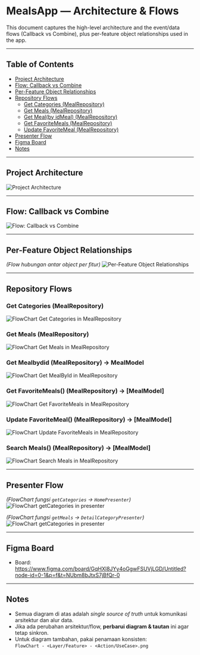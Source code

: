 
# MealsApp — Architecture & Flows

This document captures the high-level architecture and the event/data flows (Callback vs Combine), plus per-feature object relationships used in the app.

---

## Table of Contents
- [Project Architecture](#project-architecture)
- [Flow: Callback vs Combine](#flow-callback-vs-combine)
- [Per-Feature Object Relationships](#per-feature-object-relationships)
- [Repository Flows](#repository-flows)
  - [Get Categories (MealRepository)](#get-categories-mealrepository)
  - [Get Meals (MealRepository)](#get-meals-mealrepository)
  - [Get Meal(by idMeal) (MealRepository)](#get-mealbyid-mealrepository)
  - [Get FavoriteMeals (MealRepository)](#get-favoritemeals-mealrepository)
  - [Update FavoriteMeal (MealRepository)](#get-updatefavoritemeal-mealrepository)
- [Presenter Flow](#presenter-flow)
- [Figma Board](#figma-board)
- [Notes](#notes)

---

## Project Architecture
![Project Architecture](https://github.com/user-attachments/assets/6e628dc9-faf5-4592-8d8a-1bd4bb28e090)


---

## Flow: Callback vs Combine
![Flow: Callback vs Combine](https://github.com/user-attachments/assets/3ff2a5db-9010-41c5-b73a-a88e1dedb7f9)

---

## Per-Feature Object Relationships
_(Flow hubungan antar object per fitur)_
![Per-Feature Object Relationships](https://github.com/user-attachments/assets/ed5363b1-3789-478e-b210-52ac4aef33e6)

---

## Repository Flows

### Get Categories (MealRepository)
![FlowChart Get Categories in MealRepository](https://github.com/user-attachments/assets/b7275491-0da9-41fb-8665-9cb5d1f0aa51)

### Get Meals (MealRepository)
![FlowChart Get Meals in MealRepository](https://github.com/user-attachments/assets/d3f2b8a3-e8ef-4a24-a3ad-ef7b9b528f52)


### Get Mealbydid (MealRepository) -> MealModel
![FlowChart Get MealById in MealRepository](https://github.com/user-attachments/assets/3dc232ec-7792-40b1-94f3-a3f73a30a019)

### Get FavoriteMeals() (MealRepository) -> [MealModel]
![FlowChart Get FavoriteMeals in MealRepository](https://github.com/user-attachments/assets/d73ca415-1502-4feb-b258-e86701bf883c)


### Update FavoriteMeal() (MealRepository) -> [MealModel]
![FlowChart Update FavoriteMeals in MealRepository](https://github.com/user-attachments/assets/190bc399-c0d6-43d0-b287-e0ffb0b874c1)

### Search Meals() (MealRepository) -> [MealModel]
![FlowChart Search Meals in MealRepository](https://github.com/user-attachments/assets/3f28e9c3-6fc2-4de7-8a1a-0e5d4d553eb3)

---

## Presenter Flow
_(FlowChart fungsi `getCategories` → `HomePresenter`)_
![FlowChart getCategories in presenter](https://github.com/user-attachments/assets/50aa48d6-142d-4efa-9d47-0c6675bb60ed)

_(FlowChart fungsi `getMeals` → `DetailCategoryPresenter`)_
![FlowChart getCategories in presenter](https://github.com/user-attachments/assets/4fdcf582-25c5-4f8f-8b9a-a0a1cb743d8d)

---

## Figma Board
- Board: https://www.figma.com/board/GqHXl8JYy4oGgwFSUVjLGD/Untitled?node-id=0-1&p=f&t=NUbm8bJtxS7jBfQr-0

---

## Notes
- Semua diagram di atas adalah _single source of truth_ untuk komunikasi arsitektur dan alur data.
- Jika ada perubahan arsitektur/flow, **perbarui diagram & tautan** ini agar tetap sinkron.
- Untuk diagram tambahan, pakai penamaan konsisten:  
  `FlowChart - <Layer/Feature> - <Action/UseCase>.png`


